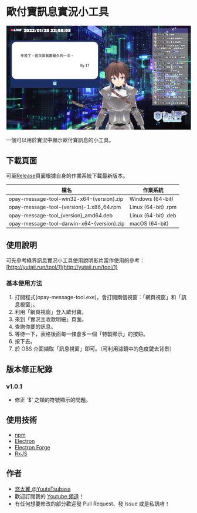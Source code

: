 # 歐付寶訊息實況小工具

![demo.png](demo.png)

一個可以用於實況中顯示歐付寶訊息的小工具。

## 下載頁面

可至[Release](https://github.com/YuutaTsubasa/opay-message-tool/releases/)頁面根據自身的作業系統下載最新版本。

檔名 | 作業系統
--- | --- 
opay-message-tool-win32-x64-{version}.zip | Windows (64-bit)
opay-message-tool-{version}-1.x86_64.rpm | Linux (64-bit) .rpm
opay-message-tool_{version}_amd64.deb | Linux (64-bit) .deb
opay-message-tool-darwin-x64-{version}.zip | macOS (64-bit)

## 使用說明

可先參考綠界訊息實況小工具使用說明影片當作使用的參考：[http://yutaii.run/tool/1](http://yutaii.run/tool/1)

### 基本使用方法
1. 打開程式(opay-message-tool.exe)，會打開兩個視窗：「網頁視窗」和「訊息視窗」。
2. 利用「網頁視窗」登入歐付寶。
4. 來到「實況主收款明細」頁面。
5. 查詢你要的訊息。
6. 等待一下，表格後面每一條會多一個「特製顯示」的按鈕。
7. 按下去。
8. 於 OBS 介面擷取「訊息視窗」即可。（可利用濾鏡中的色度鍵去背景）

## 版本修正紀錄
### v1.0.1
- 修正 '$' 之類的符號顯示的問題。

## 使用技術
- [npm](https://www.electronjs.org/)
- [Electron](https://www.electronjs.org/)
- [Electron Forge](https://www.electronforge.io/)
- [RxJS](https://rxjs.dev/)

## 作者
- [悠太翼 @YuutaTsubasa](http://yutaii.run/twitter)
- 歡迎訂閱我的 [Youtube 頻道](http://yutaii.run/youtube)！
- 有任何想要修改的部分歡迎發 Pull Request、發 Issue 或是私訊唷！
